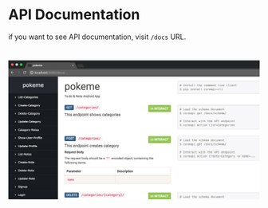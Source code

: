# API Documentation

if you want to see API documentation, visit `/docs` URL.

# ![](API_DOCUMENTATION.png)